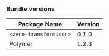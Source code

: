 ### Bundle versions

| Package Name                | Version         |
|-----------------------------|-----------------|
| `<zero-transformicon>`      | 0.1.0           |
| Polymer                     | 1.2.3           |

